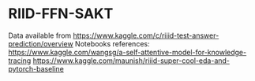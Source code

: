 # RIID-FFN-SAKT


Data available from https://www.kaggle.com/c/riiid-test-answer-prediction/overview
Notebooks references:
https://www.kaggle.com/wangsg/a-self-attentive-model-for-knowledge-tracing
https://www.kaggle.com/maunish/riiid-super-cool-eda-and-pytorch-baseline
